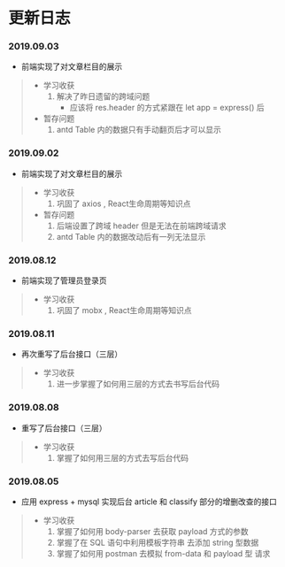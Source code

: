 # 更新日志

### 2019.09.03
- 前端实现了对文章栏目的展示
> - 学习收获
>     1. 解决了昨日遗留的跨域问题
>           - 应该将 res.header 的方式紧跟在 let app = express() 后
> - 暂存问题
>     1. antd Table 内的数据只有手动翻页后才可以显示

### 2019.09.02
- 前端实现了对文章栏目的展示
> - 学习收获
>     1. 巩固了 axios , React生命周期等知识点
> - 暂存问题
>     1. 后端设置了跨域 header 但是无法在前端跨域请求
>     2. antd Table 内的数据改动后有一列无法显示

### 2019.08.12
- 前端实现了管理员登录页
> - 学习收获
>     1. 巩固了 mobx , React生命周期等知识点


### 2019.08.11
- 再次重写了后台接口（三层）
> - 学习收获
>     1. 进一步掌握了如何用三层的方式去书写后台代码

### 2019.08.08
- 重写了后台接口（三层）
> - 学习收获
>     1. 掌握了如何用三层的方式去写后台代码

### 2019.08.05
- 应用 express + mysql 实现后台 article 和 classify 部分的增删改查的接口
> - 学习收获
>     1. 掌握了如何用 body-parser 去获取 payload 方式的参数
>     2. 掌握了在 SQL 语句中利用模板字符串 去添加 string 型数据
>     3. 掌握了如何用 postman 去模拟 from-data 和 payload 型 请求



